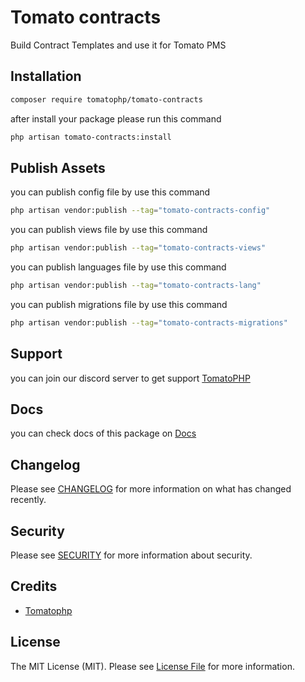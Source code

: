 # Tomato contracts

Build Contract Templates and use it for Tomato PMS

## Installation

```bash
composer require tomatophp/tomato-contracts
```
after install your package please run this command

```bash
php artisan tomato-contracts:install
```

## Publish Assets

you can publish config file by use this command

```bash
php artisan vendor:publish --tag="tomato-contracts-config"
```

you can publish views file by use this command

```bash
php artisan vendor:publish --tag="tomato-contracts-views"
```

you can publish languages file by use this command

```bash
php artisan vendor:publish --tag="tomato-contracts-lang"
```

you can publish migrations file by use this command

```bash
php artisan vendor:publish --tag="tomato-contracts-migrations"
```

## Support

you can join our discord server to get support [TomatoPHP](https://discord.gg/Xqmt35Uh)

## Docs

you can check docs of this package on [Docs](https://docs.tomatophp.com/plugins/laravel-package-generator)

## Changelog

Please see [CHANGELOG](CHANGELOG.md) for more information on what has changed recently.

## Security

Please see [SECURITY](SECURITY.md) for more information about security.

## Credits

- [Tomatophp](mailto:info@3x1.io)

## License

The MIT License (MIT). Please see [License File](LICENSE.md) for more information.
